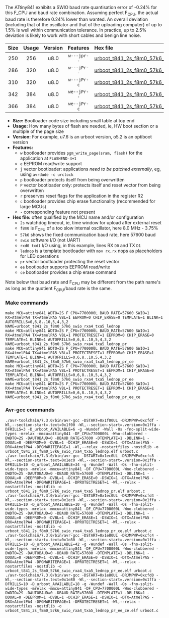 The ATtiny841 exhibits a SWIO baud rate quantisation error of -0.24% for this F_CPU and baud rate combination. Assuming perfect F<sub>CPU</sub>, the actual baud rate is therefore 0.24% lower than wanted. An overall deviation (including that of the oscillator and that of the uploading computer) of up to 1.5% is well within communication tolerance. In practice, up to 2.5% deviation is likely to work with short cables and benign line noise.

|Size|Usage|Version|Features|Hex file|
|:-:|:-:|:-:|:-:|:--|
|250|256|u8.0|`w---jpr--`|[urboot_t841_2s_f8m0_57k6_swio_rxa4_txa5_lednop.hex](https://raw.githubusercontent.com/stefanrueger/urboot.hex/main/mcus/attiny841/watchdog_2_s/internal_oscillator_f-3.75%25/%2B8m000000_hz/%2B%2B57k6_baud/uart1_rxa4_txa5/lednop/urboot_t841_2s_f8m0_57k6_swio_rxa4_txa5_lednop.hex)|
|286|320|u8.0|`w---jPr--`|[urboot_t841_2s_f8m0_57k6_swio_rxa4_txa5_lednop_pr.hex](https://raw.githubusercontent.com/stefanrueger/urboot.hex/main/mcus/attiny841/watchdog_2_s/internal_oscillator_f-3.75%25/%2B8m000000_hz/%2B%2B57k6_baud/uart1_rxa4_txa5/lednop/urboot_t841_2s_f8m0_57k6_swio_rxa4_txa5_lednop_pr.hex)|
|310|320|u8.0|`w---jPr-c`|[urboot_t841_2s_f8m0_57k6_swio_rxa4_txa5_lednop_pr_ce.hex](https://raw.githubusercontent.com/stefanrueger/urboot.hex/main/mcus/attiny841/watchdog_2_s/internal_oscillator_f-3.75%25/%2B8m000000_hz/%2B%2B57k6_baud/uart1_rxa4_txa5/lednop/urboot_t841_2s_f8m0_57k6_swio_rxa4_txa5_lednop_pr_ce.hex)|
|342|384|u8.0|`we--jPr--`|[urboot_t841_2s_f8m0_57k6_swio_rxa4_txa5_lednop_pr_ee.hex](https://raw.githubusercontent.com/stefanrueger/urboot.hex/main/mcus/attiny841/watchdog_2_s/internal_oscillator_f-3.75%25/%2B8m000000_hz/%2B%2B57k6_baud/uart1_rxa4_txa5/lednop/urboot_t841_2s_f8m0_57k6_swio_rxa4_txa5_lednop_pr_ee.hex)|
|366|384|u8.0|`we--jPr-c`|[urboot_t841_2s_f8m0_57k6_swio_rxa4_txa5_lednop_pr_ee_ce.hex](https://raw.githubusercontent.com/stefanrueger/urboot.hex/main/mcus/attiny841/watchdog_2_s/internal_oscillator_f-3.75%25/%2B8m000000_hz/%2B%2B57k6_baud/uart1_rxa4_txa5/lednop/urboot_t841_2s_f8m0_57k6_swio_rxa4_txa5_lednop_pr_ee_ce.hex)|

- **Size:** Bootloader code size including small table at top end
- **Usage:** How many bytes of flash are needed, ie, HW boot section or a multiple of the page size
- **Version:** For example, u7.6 is an urboot version, o5.2 is an optiboot version
- **Features:**
  + `w` bootloader provides `pgm_write_page(sram, flash)` for the application at `FLASHEND-4+1`
  + `e` EEPROM read/write support
  + `j` vector bootloader: applications *need to be patched externally*, eg, using `avrdude -c urclock`
  + `p` bootloader protects itself from being overwritten
  + `P` vector bootloader only: protects itself and reset vector from being overwritten
  + `r` preserves reset flags for the application in the register R2
  + `c` bootloader provides chip erase functionality (recommended for large MCUs)
  + `-` corresponding feature not present
- **Hex file:** often qualified by the MCU name and/or configuration
  + `2s` watchdog timeout, ie, time window for upload after external reset
  + `f8m0` is F<sub>CPU</sub> of a too slow internal oscillator, here 8.0 MHz - 3.75%
  + `57k6` shows the fixed communication baud rate, here 57600 baud
  + `swio` software I/O (not UART)
  + `rxd0 txd1` I/O using, in this example, lines RX `D0` and TX `D1`
  + `lednop` is a template bootloader with `mov rx,rx` nops as placeholders for LED operations
  + `pr` vector bootloader protecting the reset vector
  + `ee` bootloader supports EEPROM read/write
  + `ce` bootloader provides a chip erase command


Note below that baud rate and F<sub>CPU</sub> may be different from the path name's as long as the quotient F<sub>CPU</sub>/baud rate is the same.

### Make commands
```
make MCU=attiny841 WDTO=2S F_CPU=7700000L BAUD_RATE=57600 SWIO=1 RX=AtmelPA4 TX=AtmelPA5 VBL=1 EEPROM=0 CHIP_ERASE=0 TEMPLATE=1 BLINK=1 AUTOFRILLS=0,6,8..10,5,4,3,2 NAME=urboot_t841_2s_f8m0_57k6_swio_rxa4_txa5_lednop
make MCU=attiny841 WDTO=2S F_CPU=7700000L BAUD_RATE=57600 SWIO=1 RX=AtmelPA4 TX=AtmelPA5 VBL=1 PROTECTRESET=1 EEPROM=0 CHIP_ERASE=0 TEMPLATE=1 BLINK=1 AUTOFRILLS=0,6,8..10,5,4,3,2 NAME=urboot_t841_2s_f8m0_57k6_swio_rxa4_txa5_lednop_pr
make MCU=attiny841 WDTO=2S F_CPU=7700000L BAUD_RATE=57600 SWIO=1 RX=AtmelPA4 TX=AtmelPA5 VBL=1 PROTECTRESET=1 EEPROM=0 CHIP_ERASE=1 TEMPLATE=1 BLINK=1 AUTOFRILLS=0,6,8..10,5,4,3,2 NAME=urboot_t841_2s_f8m0_57k6_swio_rxa4_txa5_lednop_pr_ce
make MCU=attiny841 WDTO=2S F_CPU=7700000L BAUD_RATE=57600 SWIO=1 RX=AtmelPA4 TX=AtmelPA5 VBL=1 PROTECTRESET=1 EEPROM=1 CHIP_ERASE=0 TEMPLATE=1 BLINK=1 AUTOFRILLS=0,6,8..10,5,4,3,2 NAME=urboot_t841_2s_f8m0_57k6_swio_rxa4_txa5_lednop_pr_ee
make MCU=attiny841 WDTO=2S F_CPU=7700000L BAUD_RATE=57600 SWIO=1 RX=AtmelPA4 TX=AtmelPA5 VBL=1 PROTECTRESET=1 EEPROM=1 CHIP_ERASE=1 TEMPLATE=1 BLINK=1 AUTOFRILLS=0,6,8..10,5,4,3,2 NAME=urboot_t841_2s_f8m0_57k6_swio_rxa4_txa5_lednop_pr_ee_ce
```

### Avr-gcc commands
```
./avr-toolchain/7.3.0/bin/avr-gcc -DSTART=0x1f00UL -DRJMPWP=0xcfdf -Wl,--section-start=.text=0x1f00 -Wl,--section-start=.version=0x1ffa -DFRILLS=3 -D_urboot_AVAILABLE=6 -g -Wundef -Wall -Os -fno-split-wide-types -mrelax -mmcu=attiny841 -DF_CPU=7700000L -Wno-clobbered -DWDTO=2S -DAUTOBAUD=0 -DBAUD_RATE=57600 -DTEMPLATE=1 -DBLINK=1 -DDUAL=0 -DEEPROM=0 -DVBL=1 -DCHIP_ERASE=0 -DSWIO=1 -DTX=AtmelPA5 -DRX=AtmelPA4 -DPGMWRITEPAGE=1 -Wl,--relax -nostartfiles -nostdlib -o urboot_t841_2s_f8m0_57k6_swio_rxa4_txa5_lednop.elf urboot.c
./avr-toolchain/7.3.0/bin/avr-gcc -DSTART=0x1ec0UL -DRJMPWP=0xcfc8 -Wl,--section-start=.text=0x1ec0 -Wl,--section-start=.version=0x1ffa -DFRILLS=10 -D_urboot_AVAILABLE=34 -g -Wundef -Wall -Os -fno-split-wide-types -mrelax -mmcu=attiny841 -DF_CPU=7700000L -Wno-clobbered -DWDTO=2S -DAUTOBAUD=0 -DBAUD_RATE=57600 -DTEMPLATE=1 -DBLINK=1 -DDUAL=0 -DEEPROM=0 -DVBL=1 -DCHIP_ERASE=0 -DSWIO=1 -DTX=AtmelPA5 -DRX=AtmelPA4 -DPGMWRITEPAGE=1 -DPROTECTRESET=1 -Wl,--relax -nostartfiles -nostdlib -o urboot_t841_2s_f8m0_57k6_swio_rxa4_txa5_lednop_pr.elf urboot.c
./avr-toolchain/7.3.0/bin/avr-gcc -DSTART=0x1ec0UL -DRJMPWP=0xcfd4 -Wl,--section-start=.text=0x1ec0 -Wl,--section-start=.version=0x1ffa -DFRILLS=10 -D_urboot_AVAILABLE=10 -g -Wundef -Wall -Os -fno-split-wide-types -mrelax -mmcu=attiny841 -DF_CPU=7700000L -Wno-clobbered -DWDTO=2S -DAUTOBAUD=0 -DBAUD_RATE=57600 -DTEMPLATE=1 -DBLINK=1 -DDUAL=0 -DEEPROM=0 -DVBL=1 -DCHIP_ERASE=1 -DSWIO=1 -DTX=AtmelPA5 -DRX=AtmelPA4 -DPGMWRITEPAGE=1 -DPROTECTRESET=1 -Wl,--relax -nostartfiles -nostdlib -o urboot_t841_2s_f8m0_57k6_swio_rxa4_txa5_lednop_pr_ce.elf urboot.c
./avr-toolchain/7.3.0/bin/avr-gcc -DSTART=0x1e80UL -DRJMPWP=0xcfc4 -Wl,--section-start=.text=0x1e80 -Wl,--section-start=.version=0x1ffa -DFRILLS=10 -D_urboot_AVAILABLE=42 -g -Wundef -Wall -Os -fno-split-wide-types -mrelax -mmcu=attiny841 -DF_CPU=7700000L -Wno-clobbered -DWDTO=2S -DAUTOBAUD=0 -DBAUD_RATE=57600 -DTEMPLATE=1 -DBLINK=1 -DDUAL=0 -DEEPROM=1 -DVBL=1 -DCHIP_ERASE=0 -DSWIO=1 -DTX=AtmelPA5 -DRX=AtmelPA4 -DPGMWRITEPAGE=1 -DPROTECTRESET=1 -Wl,--relax -nostartfiles -nostdlib -o urboot_t841_2s_f8m0_57k6_swio_rxa4_txa5_lednop_pr_ee.elf urboot.c
./avr-toolchain/7.3.0/bin/avr-gcc -DSTART=0x1e80UL -DRJMPWP=0xcfd0 -Wl,--section-start=.text=0x1e80 -Wl,--section-start=.version=0x1ffa -DFRILLS=10 -D_urboot_AVAILABLE=18 -g -Wundef -Wall -Os -fno-split-wide-types -mrelax -mmcu=attiny841 -DF_CPU=7700000L -Wno-clobbered -DWDTO=2S -DAUTOBAUD=0 -DBAUD_RATE=57600 -DTEMPLATE=1 -DBLINK=1 -DDUAL=0 -DEEPROM=1 -DVBL=1 -DCHIP_ERASE=1 -DSWIO=1 -DTX=AtmelPA5 -DRX=AtmelPA4 -DPGMWRITEPAGE=1 -DPROTECTRESET=1 -Wl,--relax -nostartfiles -nostdlib -o urboot_t841_2s_f8m0_57k6_swio_rxa4_txa5_lednop_pr_ee_ce.elf urboot.c
```


